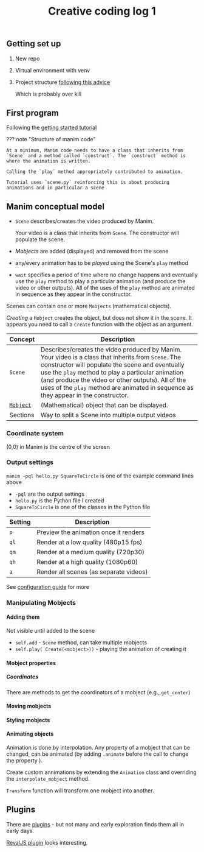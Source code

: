 ﻿---
backlinks:
- title: Creative coding log 2
  url: /memex/sense/Python/creative-coding-log/creative-coding-log-2.html
tags: creativeCoding, python
title: Creative coding log 1
type: note
---
## Getting set up

1. New repo
2. Virtual environment with venv
3. Project structure [following this advice](https://packaging.python.org/en/latest/tutorials/packaging-projects/)

    Which is probably over kill

## First program

Following the [getting started tutorial](https://docs.manim.community/en/stable/tutorials/quickstart.html)

??? note "Structure of manim code"

    At a minimum, Manim code needs to have a class that inherits from `Scene` and a method called `construct`. The `construct` method is where the animation is written.

    Calling the `play` method appropriately contributed to animation.

    Tutorial uses `scene.py` reinforcing this is about producing animations and in particular a scene


## Manim conceptual model

- `Scene` describes/creates the video produced by Manim. 

    Your video is a class that inherits from `Scene`. The constructor will populate the scene. 
    
- _Mobjects_ are added (displayed) and removed from the scene 
- any/every animation has to be _played_ using the Scene's `play` method
- `wait` specifies a period of time where no change happens
    and eventually use the `play` method to play a particular animation (and produce the video or other outputs).  All of the uses of the `play` method are animated in sequence as they appear in the constructor.

Scenes can contain one or more `Mobjects` (mathematical objects).

_Creating_ a `Mobject` creates the object, but does not show it in the scene. It appears you need to call a `Create` function with the object as an argument.

| Concept | Description |
| --- | --- |
| `Scene` | Describes/creates the video produced by Manim. Your video is a class that inherits from `Scene`. The constructor will populate the scene and eventually use the `play` method to play a particular animation (and produce the video or other outputs).  All of the uses of the `play` method are animated in sequence as they appear in the constructor. |
| [`Mobject`](https://docs.manim.community/en/stable/tutorials/building_blocks.html#mobjects) | (Mathematical) object that can be displayed. |
| Sections | Way to split a Scene into multiple output videos |

### Coordinate system

(0,0) in Manim is the centre of the screen

### Output settings

`manim -pql hello.py SquareToCircle` is one of the example command lines above

- `-pql` are the output settings
- `hello.py` is the Python file I created
- `SquareToCircle` is one of the classes in the Python file

| Setting | Description |
| --- | --- |
| `p` | Preview the animation once it renders |
| `ql` | Render at a low quality (480p15 fps) |
| `qm` | Render at a medium quality (720p30) |
| `qh` | Render at a high quality (1080p60) |
| `a` | Render all scenes (as separate videos)

See [configuration guide](https://docs.manim.community/en/stable/guides/configuration.html) for more

### Manipulating Mobjects

#### Adding them

Not visible until added to the scene

- `self.add` - `Scene` method, can take multiple mobjects
- `self.play( Create(<mobject>))` - playing the animation of creating it

#### Mobject properties

##### Coordinates

There are methods to get the coordinators of a mobject (e.g., `get_center`)

#### Moving mobjects


#### Styling mobjects

#### Animating objects

Animation is done by interpolation. Any property of a mobject that can be changed, can be animated (by adding `.animate` before the call to change the property ).

Create custom annimations by extending the `Animation` class and overriding the `interpolate_mobject` method.

`Transform` function will transform one mobject into another.

## Plugins

There are [plugins](https://plugins.manim.community/) - but not many and early exploration finds them all in early days.  

[RevalJS plugin](https://pypi.org/project/manim-revealjs/) looks interesting.